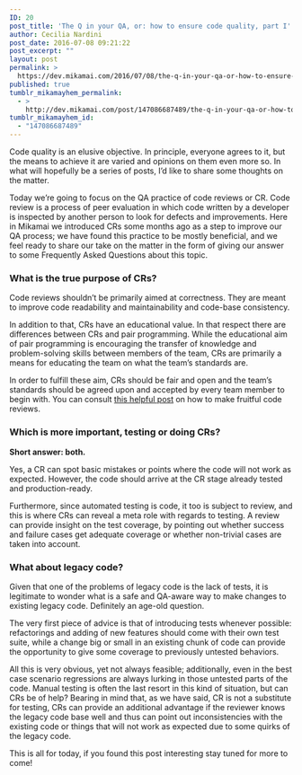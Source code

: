 ```yaml
---
ID: 20
post_title: 'The Q in your QA, or: how to ensure code quality, part I'
author: Cecilia Nardini
post_date: 2016-07-08 09:21:22
post_excerpt: ""
layout: post
permalink: >
  https://dev.mikamai.com/2016/07/08/the-q-in-your-qa-or-how-to-ensure-code-quality/
published: true
tumblr_mikamayhem_permalink:
  - >
    http://dev.mikamai.com/post/147086687489/the-q-in-your-qa-or-how-to-ensure-code-quality
tumblr_mikamayhem_id:
  - "147086687489"
---
```

Code quality is an elusive objective. In principle, everyone agrees to it, but the means to achieve it are varied and opinions on them even more so. In what will hopefully be a series of posts, I’d like to share some thoughts on the matter.

Today we’re going to focus on the QA practice of code reviews or CR. Code review is a process of peer evaluation in which code written by a developer is inspected by another person to look for defects and improvements.
Here in Mikamai we introduced CRs some months ago as a step to improve our QA process; we have found this practice to be mostly beneficial, and we feel ready to share our take on the matter in the form of giving our answer to some Frequently Asked Questions about this topic.

<!--more-->
<h3>What is the true purpose of CRs?</h3>
Code reviews shouldn’t be primarily aimed at correctness. They are meant to improve code readability and maintainability and code-base consistency.

In addition to that, CRs have an educational value.
In that respect there are differences between CRs and pair programming. While the educational aim of pair programming is encouraging the transfer of knowledge and problem-solving skills between members of the team, CRs are primarily a means for educating the team on what the team’s standards are.

In order to fulfill these aim, CRs should be fair and open and the team’s standards should be agreed upon and accepted by every team member to begin with. You can consult <a href="http://codeahoy.com/2016/04/03/effective-code-reviews/">this helpful post</a> on
how to make fruitful code reviews.
<h3>Which is more important, testing or doing CRs?</h3>
<strong>Short answer: both.</strong>

Yes, a CR can spot basic mistakes or points where the code will not work as expected. However, the code should arrive at the CR stage already tested and production-ready.

Furthermore, since automated testing is code, it too is subject to review, and this is where CRs can reveal a meta role with regards to testing. A review can provide insight on the test coverage, by pointing out whether success and failure cases get adequate coverage or whether non-trivial cases are taken into account.
<h3>What about legacy code?</h3>
Given that one of the problems of legacy code is the lack of tests, it is legitimate to wonder what is a safe and QA-aware way to make changes to existing legacy code. Definitely an age-old question.

The very first piece of advice is that of introducing tests whenever possible: refactorings and adding of new features should come with their own test suite, while a change big or small in an existing chunk of code can provide the opportunity to give some coverage to previously untested behaviors.

All this is very obvious, yet not always feasible; additionally, even in the best case scenario regressions are always lurking in those untested parts of the code.
Manual testing is often the last resort in this kind of situation, but can CRs be of help?
Bearing in mind that, as we have said, CR is not a substitute for testing, CRs can provide an additional advantage if the reviewer knows the legacy code base well and thus can point out inconsistencies with the existing code or things that will not work as expected due to some quirks of the legacy code.

This is all for today, if you found this post interesting stay tuned for more to come!
